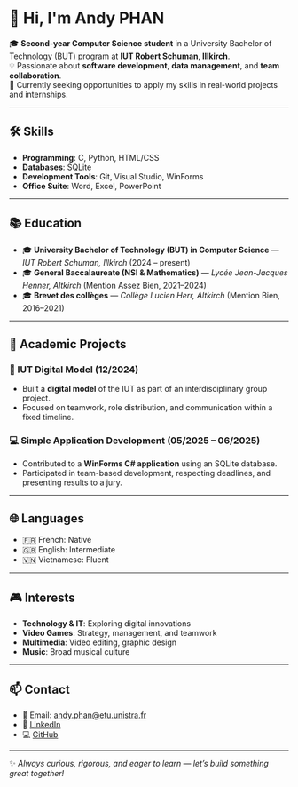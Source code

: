 # 👋 Hi, I'm Andy PHAN  

🎓 **Second-year Computer Science student** in a University Bachelor of Technology (BUT) program at **IUT Robert Schuman, Illkirch**.  
💡 Passionate about **software development**, **data management**, and **team collaboration**.  
🚀 Currently seeking opportunities to apply my skills in real-world projects and internships.  

---

## 🛠️ Skills  

- **Programming**: C, Python, HTML/CSS  
- **Databases**: SQLite  
- **Development Tools**: Git, Visual Studio, WinForms  
- **Office Suite**: Word, Excel, PowerPoint  

---

## 📚 Education  

- 🎓 **University Bachelor of Technology (BUT) in Computer Science** — *IUT Robert Schuman, Illkirch* (2024 – present)  
- 🎓 **General Baccalaureate (NSI & Mathematics)** — *Lycée Jean-Jacques Henner, Altkirch* (Mention Assez Bien, 2021–2024)  
- 🎓 **Brevet des collèges** — *Collège Lucien Herr, Altkirch* (Mention Bien, 2016–2021)  

---

## 📂 Academic Projects  

### 🏫 IUT Digital Model (12/2024)  
- Built a **digital model** of the IUT as part of an interdisciplinary group project.  
- Focused on teamwork, role distribution, and communication within a fixed timeline.  

### 💻 Simple Application Development (05/2025 – 06/2025)  
- Contributed to a **WinForms C# application** using an SQLite database.  
- Participated in team-based development, respecting deadlines, and presenting results to a jury.  

---

## 🌐 Languages  

- 🇫🇷 French: Native  
- 🇬🇧 English: Intermediate  
- 🇻🇳 Vietnamese: Fluent  

---

## 🎮 Interests  

- **Technology & IT**: Exploring digital innovations  
- **Video Games**: Strategy, management, and teamwork  
- **Multimedia**: Video editing, graphic design  
- **Music**: Broad musical culture  

---

## 📫 Contact  

- 📧 Email: andy.phan@etu.unistra.fr  
- 🔗 [LinkedIn](http://linkedin.com/in/andy-phan-293783385)  
- 💻 [GitHub](https://github.com/cestlelheure)  

---
✨ *Always curious, rigorous, and eager to learn — let’s build something great together!*  

